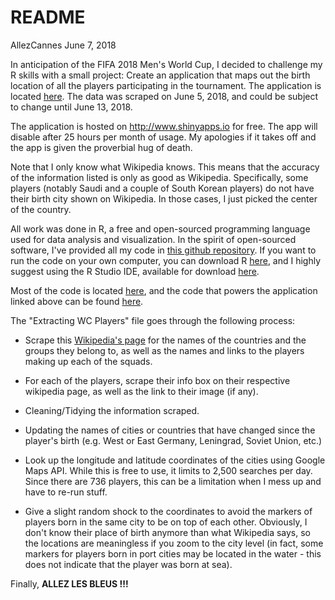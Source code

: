 README
================
AllezCannes
June 7, 2018

In anticipation of the FIFA 2018 Men's World Cup, I decided to challenge my R skills with a small project: Create an application that maps out the birth location of all the players participating in the tournament. The application is located [here](https://allezcannes.shinyapps.io/Soccer_squads/). The data was scraped on June 5, 2018, and could be subject to change until June 13, 2018.

The application is hosted on <http://www.shinyapps.io> for free. The app will disable after 25 hours per month of usage. My apologies if it takes off and the app is given the proverbial hug of death.

Note that I only know what Wikipedia knows. This means that the accuracy of the information listed is only as good as Wikipedia. Specifically, some players (notably Saudi and a couple of South Korean players) do not have their birth city shown on Wikipedia. In those cases, I just picked the center of the country.

All work was done in R, a free and open-sourced programming language used for data analysis and visualization. In the spirit of open-sourced software, I've provided all my code in [this github repository](https://github.com/AllezCannes/WorldCupSquads). If you want to run the code on your own computer, you can download R [here](https://cran.r-project.org/), and I highly suggest using the R Studio IDE, available for download [here](https://www.rstudio.com/products/rstudio/download/#download).

Most of the code is located [here](https://github.com/AllezCannes/WorldCupSquads/blob/master/Extracting_WC_Players.r), and the code that powers the application linked above can be found [here](https://github.com/AllezCannes/WorldCupSquads/blob/master/app.R).

The "Extracting WC Players" file goes through the following process:

-   Scrape this [Wikipedia's page](https://en.wikipedia.org/wiki/2018_FIFA_World_Cup_squads) for the names of the countries and the groups they belong to, as well as the names and links to the players making up each of the squads.

-   For each of the players, scrape their info box on their respective wikipedia page, as well as the link to their image (if any).

-   Cleaning/Tidying the information scraped.

-   Updating the names of cities or countries that have changed since the player's birth (e.g. West or East Germany, Leningrad, Soviet Union, etc.)

-   Look up the longitude and latitude coordinates of the cities using Google Maps API. While this is free to use, it limits to 2,500 searches per day. Since there are 736 players, this can be a limitation when I mess up and have to re-run stuff.

-   Give a slight random shock to the coordinates to avoid the markers of players born in the same city to be on top of each other. Obviously, I don't know their place of birth anymore than what Wikipedia says, so the locations are meaningless if you zoom to the city level (in fact, some markers for players born in port cities may be located in the water - this does not indicate that the player was born at sea).

Finally, **ALLEZ LES BLEUS !!!**
